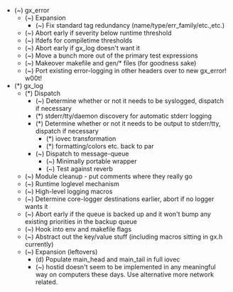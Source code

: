- (~) gx_error
  - (~) Expansion
    - (~) Fix standard tag redundancy (name/type/err_family/etc.,etc.)
  - (~) Abort early if severity below runtime threshold
  - (~) Ifdefs for compiletime thresholds
  - (~) Abort early if gx_log doesn't want it
  - (~) Move a bunch more out of the primary test expressions
  - (~) Makeover makefile and gen/* files (for goodness sake)
  - (~) Port existing error-logging in other headers over to new gx_error! w00t!
- (*) gx_log
  - (*) Dispatch
    - (~) Determine whether or not it needs to be syslogged, dispatch if necessary
    - (*) stderr/tty/daemon discovery for automatic stderr logging
    - (*) Determine whether or not it needs to be output to stderr/tty, dispatch if necessary
      - (*) iovec transformation
      - (*) formatting/colors etc. back to par
    - (~) Dispatch to message-queue
      - (~) Minimally portable wrapper
      - (~) Test against reverb
  - (~) Module cleanup - put comments where they really go
  - (~) Runtime loglevel mechanism
  - (~) High-level logging macros
  - (~) Determine core-logger destinations earlier, abort if no logger wants it
  - (~) Abort early if the queue is backed up and it won't bump any existing priorities in the backup queue
  - (~) Hook into env and makefile flags
  - (~) Abstract out the key/value stuff (including macros sitting in gx.h currently)
  - (~) Expansion (leftovers)
    - (d) Populate main_head and main_tail in full iovec
    - (~) hostid doesn't seem to be implemented in any meaningful way on computers these days. Use alternative
      more network related.

